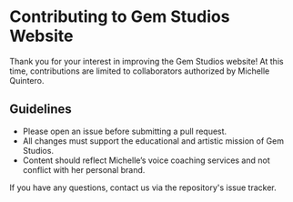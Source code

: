 # Contributing to Gem Studios Website

Thank you for your interest in improving the Gem Studios website! At this time, contributions are limited to collaborators authorized by Michelle Quintero.

## Guidelines
- Please open an issue before submitting a pull request.
- All changes must support the educational and artistic mission of Gem Studios.
- Content should reflect Michelle’s voice coaching services and not conflict with her personal brand.

If you have any questions, contact us via the repository's issue tracker.

